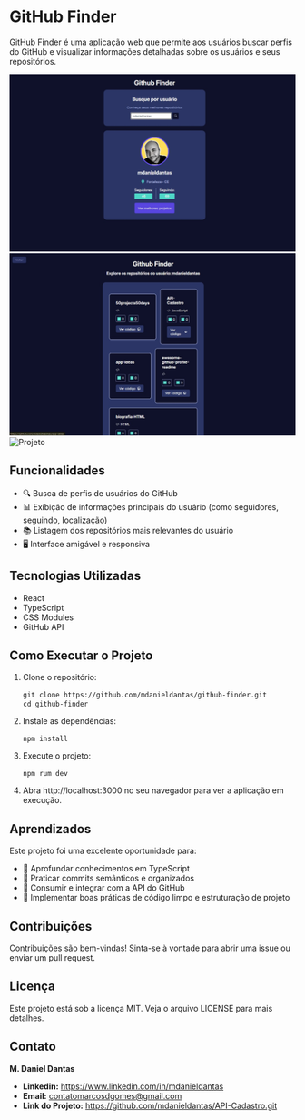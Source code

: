 # GitHub Finder

GitHub Finder é uma aplicação web que permite aos usuários buscar perfis do GitHub e visualizar informações detalhadas sobre os usuários e seus repositórios.

![Projeto](/public/ImgDesktopSiteTela1.jpg)
![Projeto](/public/ImgDesktopSiteTela2.jpg)
![Projeto](/public/ImgmobileSiteTela1.jpg.jpg)
## Funcionalidades

- 🔍 Busca de perfis de usuários do GitHub
- 📊 Exibição de informações principais do usuário (como seguidores, seguindo, localização)
- 📚 Listagem dos repositórios mais relevantes do usuário
- 🖥️ Interface amigável e responsiva

## Tecnologias Utilizadas

- React
- TypeScript
- CSS Modules
- GitHub API

## Como Executar o Projeto

1. Clone o repositório:

    ```terminal
    git clone https://github.com/mdanieldantas/github-finder.git
    cd github-finder
    ```

2. Instale as dependências:

    ```terminal
    npm install
    ```

3. Execute o projeto:

    ```terminal
    npm rum dev
    ```

4. Abra http://localhost:3000 no seu navegador para ver a aplicação em execução.

## Aprendizados

Este projeto foi uma excelente oportunidade para:

- 🔷 Aprofundar conhecimentos em TypeScript
- 🔷 Praticar commits semânticos e organizados
- 🔷 Consumir e integrar com a API do GitHub
- 🔷 Implementar boas práticas de código limpo e estruturação de projeto

## Contribuições

Contribuições são bem-vindas! Sinta-se à vontade para abrir uma issue ou enviar um pull request.

## Licença

Este projeto está sob a licença MIT. Veja o arquivo LICENSE para mais detalhes.

## Contato

**M. Daniel Dantas**

- **Linkedin:** https://www.linkedin.com/in/mdanieldantas
- **Email:** contatomarcosdgomes@gmail.com
- **Link do Projeto:** https://github.com/mdanieldantas/API-Cadastro.git

